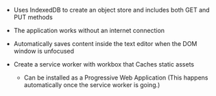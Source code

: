 - Uses IndexedDB to create an object store and includes both GET and PUT methods

- The application works without an internet connection

- Automatically saves content inside the text editor when the DOM window is unfocused

  <!-- - Bundled with webpack -->

- Create a service worker with workbox that Caches static assets

  - Can be installed as a Progressive Web Application (This happens automatically once the service worker is going.)

  <!-- - The application should use babel in order to use async / await -->

  <!-- - Application must have a generated `manifest.json` using the `WebpackPwaManifest` plug-in -->
